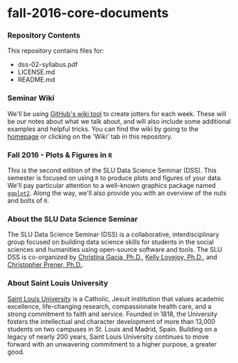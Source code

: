 # fall-2016-core-documents

### Repository Contents
This repository contains files for:
  - dss-02-syllabus.pdf
  - LICENSE.md
  - README.md

### Seminar Wiki
We'll be using [GitHub's wiki tool](https://help.github.com/articles/about-github-wikis/) to create jotters for each week. These will be our notes about what we talk about, and will also include some additional examples and helpful tricks. You can find the wiki by going to the [homepage]() or clicking on the 'Wiki' tab in this repository.

### Fall 2016 - Plots & Figures in `R`
This is the second edition of the SLU Data Science Seminar (DSS). This semester is focused on using `R` to produce plots and figures of your data. We'll pay particular attention to a well-known graphics package named [`ggplot2`](https://en.wikipedia.org/wiki/Ggplot2). Along the way, we'll also provide you with an overview of the nuts and bolts of `R`.

### About the SLU Data Science Seminar
The SLU Data Science Seminar (DSS) is a collaborative, interdisciplinary group focused on building data science skills for students in the social sciences and humanities using open-source software and tools. The SLU DSS is co-organized by [Christina Gacia, Ph.D.](mailto:garciacm@slu.edu), [Kelly Lovejoy, Ph.D.](mailto:lovejoykg@slu.edu), and [Christopher Prener, Ph.D.](mailto:prenercg@slu.edu}).

### About Saint Louis University
[Saint Louis University](http://wwww.slu.edu) is a Catholic, Jesuit institution that values academic excellence, life-changing research, compassionate health care, and a strong commitment to faith and service. Founded in 1818, the University fosters the intellectual and character development of more than 13,000 students on two campuses in St. Louis and Madrid, Spain. Building on a legacy of nearly 200 years, Saint Louis University continues to move forward with an unwavering commitment to a higher purpose, a greater good.
